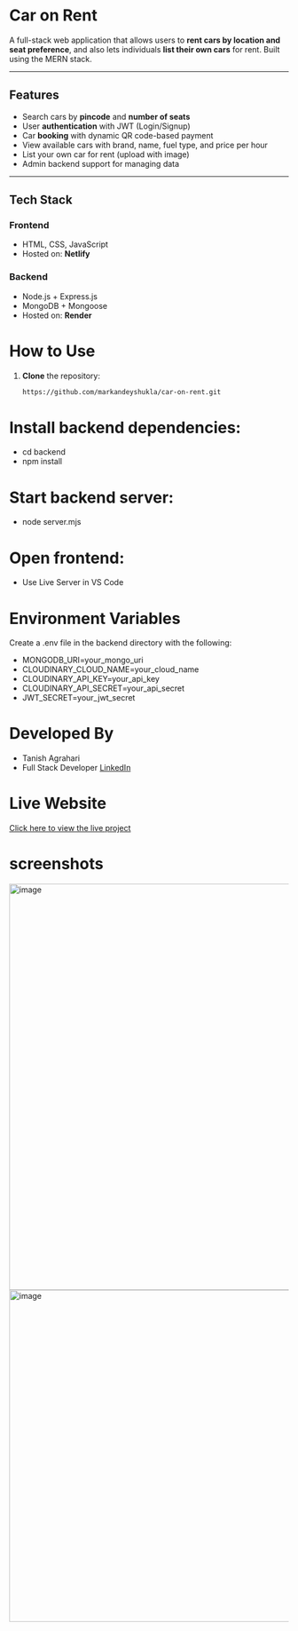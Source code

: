 # Car on Rent 

A full-stack web application that allows users to **rent cars by location and seat preference**, and also lets individuals **list their own cars** for rent. Built using the MERN stack.

---

##  Features

-  Search cars by **pincode** and **number of seats**
-  User **authentication** with JWT (Login/Signup)
-  Car **booking** with dynamic QR code-based payment
-  View available cars with brand, name, fuel type, and price per hour
-  List your own car for rent (upload with image)
-  Admin backend support for managing data

---

##  Tech Stack

### Frontend
- HTML, CSS, JavaScript
- Hosted on: **Netlify**

### Backend
- Node.js + Express.js
- MongoDB + Mongoose
- Hosted on: **Render**


# How to Use

1. **Clone** the repository:
   ```bash
   https://github.com/markandeyshukla/car-on-rent.git

# Install backend dependencies:
- cd backend
- npm install

# Start backend server:
- node server.mjs

# Open frontend:

- Use Live Server in VS Code

# Environment Variables
Create a .env file in the backend directory with the following:

- MONGODB_URI=your_mongo_uri
- CLOUDINARY_CLOUD_NAME=your_cloud_name
- CLOUDINARY_API_KEY=your_api_key
- CLOUDINARY_API_SECRET=your_api_secret
- JWT_SECRET=your_jwt_secret


# Developed By
- Tanish Agrahari
- Full Stack Developer
[LinkedIn](https://www.linkedin.com/in/tanish-agrahari-379bb9352/)

#  Live Website
[Click here to view the live project](https://gadilejao.netlify.app)


# screenshots
<img width="1237" height="732" alt="image" src="https://github.com/user-attachments/assets/1b794b96-991a-4588-ad5a-9c3604f42b77" />
<img width="1694" height="598" alt="image" src="https://github.com/user-attachments/assets/d9393d68-9362-4252-aae1-81efdc290834" />






